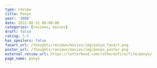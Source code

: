 ```yaml
---
type: review
title: Ponyo
year: '2008'
date: 2022-08-31 00:00:00
categories: [reviews, movies]
draft: false
rating: 3.5
has_spoilers: false
fanart_url: /thoughts/reviews/movies/img/ponyo_fanart.png
poster_url: /thoughts/reviews/movies/img/ponyo_poster.png
external_review_url: https://letterboxd.com/ratheronfire/film/ponyo/
page_name: ponyo
---
```



